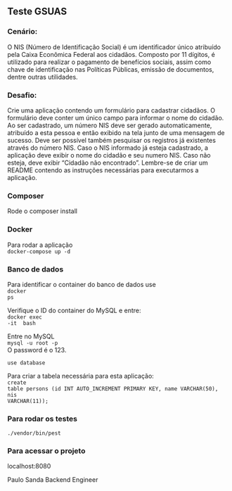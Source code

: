 ## Teste GSUAS

### Cenário:
O NIS (Número de Identificação Social) é um identificador único atribuído pela Caixa
Econômica Federal aos cidadãos. Composto por 11 dígitos, é utilizado para realizar o
pagamento de benefícios sociais, assim como chave de identificação nas Políticas
Públicas, emissão de documentos, dentre outras utilidades.

### Desafio:
Crie uma aplicação contendo um formulário para cadastrar cidadãos. O formulário deve
conter um único campo para informar o nome do cidadão. Ao ser cadastrado, um
número NIS deve ser gerado automaticamente, atribuído a esta pessoa e então exibido
na tela junto de uma mensagem de sucesso. Deve ser possível também pesquisar os
registros já existentes através do número NIS. Caso o NIS informado já esteja
cadastrado, a aplicação deve exibir o nome do cidadão e seu numero NIS. Caso não
esteja, deve exibir “Cidadão não encontrado”. Lembre-se de criar um README
contendo as instruções necessárias para executarmos a aplicação.

### Composer
Rode o composer install

### Docker 
Para rodar a aplicação </br>
<code>docker-compose up -d</code>

### Banco de dados

Para identificar o container do banco de dados use </br> 
<code>docker ps</code>

Verifique o ID do container do MySQL e entre: </br>
<code>docker exec -it <id do container> bash</code>

Entre no MySQL</br>
<code>mysql -u root -p</code></br>
O password é o 123.

<code>use database</code>

Para criar a tabela necessária para esta aplicação:</br>
<code>create table persons (id INT AUTO_INCREMENT PRIMARY KEY, name VARCHAR(50), nis VARCHAR(11));
</code>

### Para rodar os testes</br>
<code>./vendor/bin/pest</code>

### Para acessar o projeto
localhost:8080


Paulo Sanda
Backend Engineer



